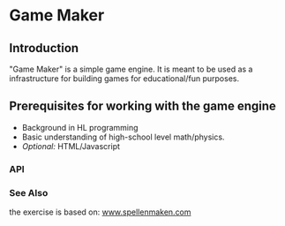 # Game Maker

## Introduction

"Game Maker" is a simple game engine.
It is meant to be used as a infrastructure for building games for educational/fun purposes.

## Prerequisites for working with the game engine

- Background in HL programming
- Basic understanding of high-school level math/physics.
- _Optional:_ HTML/Javascript

### API

### See Also

the exercise is based on: www.spellenmaken.com
